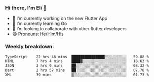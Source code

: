 ### Hi there, I'm Eli 👋
- 🔭 I’m currently working on the new Flutter App
- 🌱 I’m currently learning Go
- 🦄 I’m looking to collaborate with other flutter developers
- 😄 Pronouns: He/Him/His

### Weekly breakdown:
<!--START_SECTION:waka-->

```txt
TypeScript    22 hrs 46 mins  ███████████████░░░░░░░░░░   59.88 %
HTML          7 hrs 4 mins    ████▓░░░░░░░░░░░░░░░░░░░░   18.63 %
JSON          3 hrs 9 mins    ██░░░░░░░░░░░░░░░░░░░░░░░   08.32 %
Dart          2 hrs 57 mins   ██░░░░░░░░░░░░░░░░░░░░░░░   07.78 %
XML           39 mins         ▒░░░░░░░░░░░░░░░░░░░░░░░░   01.73 %
```

<!--END_SECTION:waka-->
